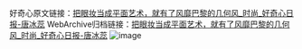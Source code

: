 好奇心原文链接：[把眼妆当成平面艺术，就有了风靡巴黎的几何风_时尚_好奇心日报-唐冰蕊](https://www.qdaily.com/articles/7417.html)
WebArchive归档链接：[把眼妆当成平面艺术，就有了风靡巴黎的几何风_时尚_好奇心日报-唐冰蕊](http://web.archive.org/web/20190623172353/https://www.qdaily.com/articles/7417.html)
![image](http://ww3.sinaimg.cn/large/007d5XDply1g3wjhigwu5j30u04ffkhp)